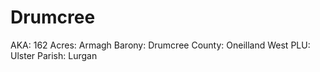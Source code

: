 # Drumcree

AKA: 162
Acres: Armagh
Barony: Drumcree
County: Oneilland West
PLU: Ulster
Parish: Lurgan